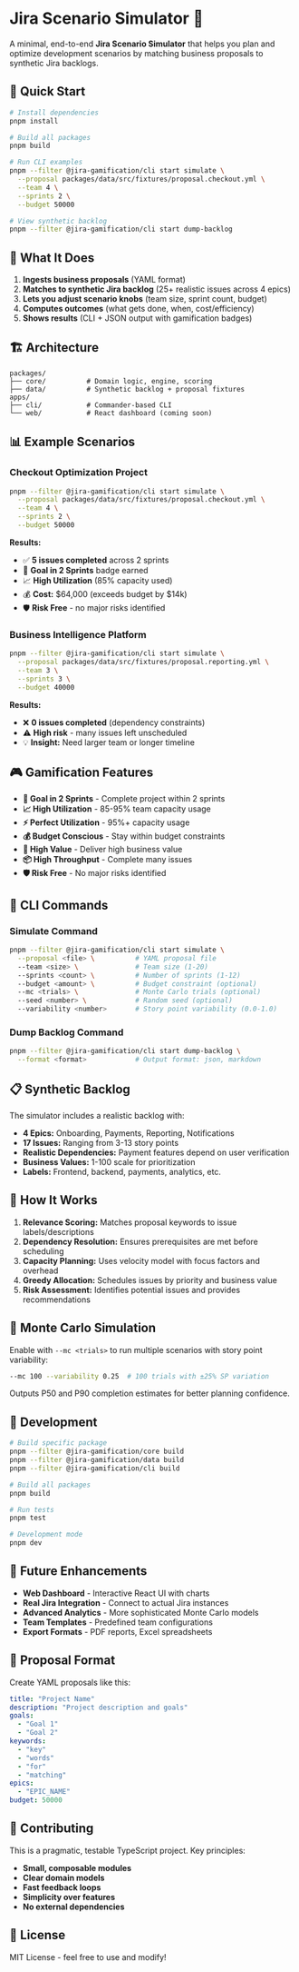# Jira Scenario Simulator 🎯

A minimal, end-to-end **Jira Scenario Simulator** that helps you plan and optimize development scenarios by matching business proposals to synthetic Jira backlogs.

## 🚀 Quick Start

```bash
# Install dependencies
pnpm install

# Build all packages
pnpm build

# Run CLI examples
pnpm --filter @jira-gamification/cli start simulate \
  --proposal packages/data/src/fixtures/proposal.checkout.yml \
  --team 4 \
  --sprints 2 \
  --budget 50000

# View synthetic backlog
pnpm --filter @jira-gamification/cli start dump-backlog
```

## 🎯 What It Does

1. **Ingests business proposals** (YAML format)
2. **Matches to synthetic Jira backlog** (25+ realistic issues across 4 epics)
3. **Lets you adjust scenario knobs** (team size, sprint count, budget)
4. **Computes outcomes** (what gets done, when, cost/efficiency)
5. **Shows results** (CLI + JSON output with gamification badges)

## 🏗️ Architecture

```
packages/
├── core/          # Domain logic, engine, scoring
├── data/          # Synthetic backlog + proposal fixtures
apps/
├── cli/           # Commander-based CLI
└── web/           # React dashboard (coming soon)
```

## 📊 Example Scenarios

### Checkout Optimization Project
```bash
pnpm --filter @jira-gamification/cli start simulate \
  --proposal packages/data/src/fixtures/proposal.checkout.yml \
  --team 4 \
  --sprints 2 \
  --budget 50000
```

**Results:**
- ✅ **5 issues completed** across 2 sprints
- 🎯 **Goal in 2 Sprints** badge earned
- 📈 **High Utilization** (85% capacity used)
- 💰 **Cost:** $64,000 (exceeds budget by $14k)
- 🛡️ **Risk Free** - no major risks identified

### Business Intelligence Platform
```bash
pnpm --filter @jira-gamification/cli start simulate \
  --proposal packages/data/src/fixtures/proposal.reporting.yml \
  --team 3 \
  --sprints 3 \
  --budget 40000
```

**Results:**
- ❌ **0 issues completed** (dependency constraints)
- ⚠️ **High risk** - many issues left unscheduled
- 💡 **Insight:** Need larger team or longer timeline

## 🎮 Gamification Features

- **🎯 Goal in 2 Sprints** - Complete project within 2 sprints
- **📈 High Utilization** - 85-95% team capacity usage
- **⚡ Perfect Utilization** - 95%+ capacity usage
- **💰 Budget Conscious** - Stay within budget constraints
- **🚀 High Value** - Deliver high business value
- **📦 High Throughput** - Complete many issues
- **🛡️ Risk Free** - No major risks identified

## 🔧 CLI Commands

### Simulate Command
```bash
pnpm --filter @jira-gamification/cli start simulate \
  --proposal <file> \          # YAML proposal file
  --team <size> \              # Team size (1-20)
  --sprints <count> \          # Number of sprints (1-12)
  --budget <amount> \          # Budget constraint (optional)
  --mc <trials> \              # Monte Carlo trials (optional)
  --seed <number> \            # Random seed (optional)
  --variability <number>       # Story point variability (0.0-1.0)
```

### Dump Backlog Command
```bash
pnpm --filter @jira-gamification/cli start dump-backlog \
  --format <format>            # Output format: json, markdown
```

## 📋 Synthetic Backlog

The simulator includes a realistic backlog with:

- **4 Epics:** Onboarding, Payments, Reporting, Notifications
- **17 Issues:** Ranging from 3-13 story points
- **Realistic Dependencies:** Payment features depend on user verification
- **Business Values:** 1-100 scale for prioritization
- **Labels:** Frontend, backend, payments, analytics, etc.

## 🧮 How It Works

1. **Relevance Scoring:** Matches proposal keywords to issue labels/descriptions
2. **Dependency Resolution:** Ensures prerequisites are met before scheduling
3. **Capacity Planning:** Uses velocity model with focus factors and overhead
4. **Greedy Allocation:** Schedules issues by priority and business value
5. **Risk Assessment:** Identifies potential issues and provides recommendations

## 🎲 Monte Carlo Simulation

Enable with `--mc <trials>` to run multiple scenarios with story point variability:

```bash
--mc 100 --variability 0.25  # 100 trials with ±25% SP variation
```

Outputs P50 and P90 completion estimates for better planning confidence.

## 🚧 Development

```bash
# Build specific package
pnpm --filter @jira-gamification/core build
pnpm --filter @jira-gamification/data build
pnpm --filter @jira-gamification/cli build

# Build all packages
pnpm build

# Run tests
pnpm test

# Development mode
pnpm dev
```

## 🔮 Future Enhancements

- **Web Dashboard** - Interactive React UI with charts
- **Real Jira Integration** - Connect to actual Jira instances
- **Advanced Analytics** - More sophisticated Monte Carlo models
- **Team Templates** - Predefined team configurations
- **Export Formats** - PDF reports, Excel spreadsheets

## 📝 Proposal Format

Create YAML proposals like this:

```yaml
title: "Project Name"
description: "Project description and goals"
goals:
  - "Goal 1"
  - "Goal 2"
keywords:
  - "key"
  - "words"
  - "for"
  - "matching"
epics:
  - "EPIC_NAME"
budget: 50000
```

## 🤝 Contributing

This is a pragmatic, testable TypeScript project. Key principles:

- **Small, composable modules**
- **Clear domain models**
- **Fast feedback loops**
- **Simplicity over features**
- **No external dependencies**

## 📄 License

MIT License - feel free to use and modify!
